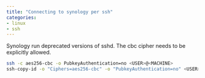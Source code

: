 ```yaml
---
title: "Connecting to synology per ssh"
categories:
- linux
- ssh
---
```


Synology run deprecated versions of sshd. 
The cbc cipher needs to be explicitly allowed.

```bash
ssh -c aes256-cbc -o PubkeyAuthentication=no <USER>@<MACHINE>
ssh-copy-id -o "Ciphers=aes256-cbc" -o "PubkeyAuthentication=no" <USER>@<MACHINE>
```